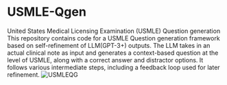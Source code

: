 # USMLE-Qgen
United States Medical Licensing Examination (USMLE) Question generation 
This repository contains code for a USMLE Question generation framework based on self-refinement of LLM(GPT-3+) outputs.
The LLM takes in an actual clinical note as input and generates a context-based question at the level of USMLE, along with a correct answer and distractor options. It follows various intermediate steps, including a feedback loop used for later refinement.
![USMLEQG](https://github.com/adiparashar/USMLE-Qgen/assets/13602896/e57bcec9-9cae-4ae8-8719-156da87f820f)
